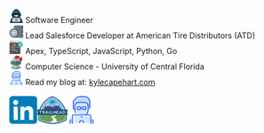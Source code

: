 
<div style="display: flex; flex-direction: column;">
    <div><img src="hacker.png" width="25px"/>  Software Engineer</div>
    <div><img src="wheel.png" width="25px"/>  Lead Salesforce Developer at American Tire Distributors (ATD)</div>
    <div><img src="code.png" width="25px"/>  Apex, TypeScript, JavaScript, Python, Go</div>
    <div><img src="knight.png" width="25px"/>  Computer Science - University of Central Florida</div>
    <div><img src="website_logo.png" width="25px"/>  Read my blog at: <a href="https://kylecapehart.com/posts" target="_blank">kylecapehart.com</a></div>
</div>
<br/>
<div style="display: flex; flex-direction: row;">
    <a href="https://www.linkedin.com/in/kyle-capehart/" alt="Trailhead Profile" target="_blank">
        <img src="linkedin.png" width="50px" style="text-decoration: none;"/>
    </a>
    <a href="https://www.salesforce.com/trailblazer/kcapehart" alt="LinkedIn Profile" target="_blank">
        <img src="trailhead.png" width="55px" style="text-decoration: none;"/>
    </a>
    <a href="https://kylecapehart.com" alt="Personal Website and Blog" target="_blank">
        <img src="website_logo.png" width="50px" style="text-decoration: none;"/>
    </a>
</div>
